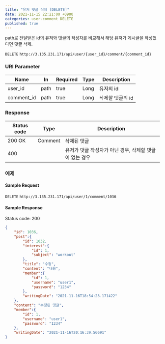 ```yaml
---
title: "유저 댓글 삭제 [DELETE]"
date: 2021-11-15 22:21:00 +0900
categories: user-comment DELETE
published: true
---
```


path로 전달받은 id의 유저와 댓글의 작성자를 비교해서 해당 유저가 게시글을 작성했다면 댓글 삭제.

`DELETE` `http://3.135.231.171/api/user/{user_id}/comment/{comment_id}`

### URI Parameter

| Name       | In   | Required | Type | Description      |
| ---------- | ---- | -------- | ---- | ---------------- |
| user_id    | path | true     | Long | 유저의 id        |
| comment_id | path | true     | Long | 삭제할 댓글의 id |

### Response

| Status code | Type    | Description                                             |
| ----------- | ------- | ------------------------------------------------------- |
| 200 OK      | Comment | 삭제된 댓글                                             |
| 400         |         | 유저가 댓글 작성자가 아닌 경우, 삭제할 댓글이 없는 경우 |



### 예제

#### Sample Request

`DELETE` `http://3.135.231.171/api/user/1/comment/1036`

#### Sample Response

Status code: 200

```json
{
    "id": 1036,
    "post":{
        "id": 1032,
        "interest":{
            "id": 1,
            "subject": "workout"
        },
        "title": "수정",
        "content": "내용",
        "member":{
            "id": 1,
            "username": "user1",
            "password": "1234"
        },
        "writingDate": "2021-11-16T18:54:23.171422"
    },
    "content": "수정된 댓글",
    "member":{
        "id": 1,
        "username": "user1",
        "password": "1234"
    },
    "writingDate": "2021-11-16T20:16:39.56691"
}
```


